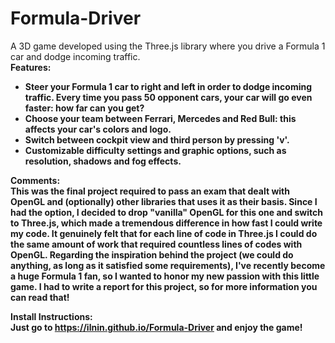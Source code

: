 # Formula-Driver
A 3D game developed using the Three.js library where you drive a Formula 1 car and dodge incoming traffic.<br/>
<b>Features:</br>
- Steer your Formula 1 car to right and left in order to dodge incoming traffic. Every time you pass 50 opponent cars, your car will go even faster: how far can you get?
- Choose your team between Ferrari, Mercedes and Red Bull: this affects your car's colors and logo.
- Switch between cockpit view and third person by pressing 'v'.
- Customizable difficulty settings and graphic options, such as resolution, shadows and fog effects.


<b>Comments:</b><br/>
This was the final project required to pass an exam that dealt with OpenGL and (optionally) other libraries that uses it as their basis.
Since I had the option, I decided to drop "vanilla" OpenGL for this one and switch to Three.js, which made a tremendous difference in how fast I could write my code. It genuinely felt that for each line of code in Three.js I could do the same amount of work that required countless lines of codes with OpenGL.
Regarding the inspiration behind the project (we could do anything, as long as it satisfied some requirements), I've recently become a huge Formula 1 fan, so I wanted to honor my new passion with this little game. 
I had to write a report for this project, so for more information you can read that!


<b>Install Instructions:</b><br/>
Just go to https://ilnin.github.io/Formula-Driver and enjoy the game!
